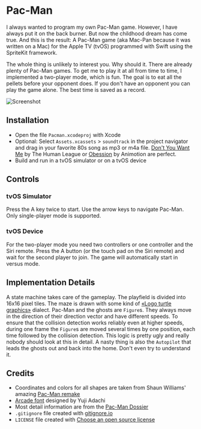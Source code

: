 #  Pac-Man

I always wanted to program my own Pac-Man game. However, I have always put it on the back burner. But now the childhood dream has come true. And this is the result: A Pac-Man game (aka Mac-Pan because it was written on a Mac) for the Apple TV (tvOS) programmed with Swift using the SpriteKit framework.

The whole thing is unlikely to interest you. Why should it. There are already plenty of Pac-Man games. To get me to play it at all from time to time, I implemented a two-player mode, which is fun. The goal is to eat all the pellets before your opponent does. If you don't have an opponent you can play the game alone. The best time is saved as a record.

![Screenshot](https://roger-wetzel.github.io/images/Pac-Man.png)

## Installation

- Open the file `Pacman.xcodeproj` with Xcode
- Optional: Select `Assets.xcassets` > `soundtrack` in the project navigator and drag in your favorite 80s song as mp3 or m4a file. [Don't You Want Me](https://www.youtube.com/watch?v=uPudE8nDog0) by The Human League or [Obession](https://www.youtube.com/watch?v=lZVhZhLAwMQ) by Animotion are perfect.
- Build and run in a tvOS simulator or on a tvOS device

## Controls

### tvOS Simulator
Press the A key twice to start. Use the arrow keys to navigate Pac-Man. Only single-player mode is supported.

### tvOS Device

For the two-player mode you need two controllers or one controller and the Siri remote. Press the A button (or the touch pad on the Siri remote) and wait for the second player to join. The game will automatically start in versus mode.

## Implementation Details

A state machine takes care of the gameplay. The playfield is divided into 16x16 pixel tiles. The maze is drawn with some kind of [«Logo turtle graphics»](https://en.wikipedia.org/wiki/Logo_(programming_language)#Turtle_and_graphics) dialect. Pac-Man and the ghosts are `Figure`s. They always move in the direction of their direction vector and have different speeds. To ensure that the collision detection works reliably even at higher speeds, during one frame the `Figure`s are moved several times by one position, each time followed by the collision detection. This logic is pretty ugly and really nobody should look at this in detail. A nasty thing is also the `Autopilot` that leads the ghosts out and back into the home. Don't even try to understand it.

## Credits

- Coordinates and colors for all shapes are taken from Shaun Williams' amazing [Pac-Man remake](https://bitbucket.org/shaunew/pac-man/src/master/)
- [Arcade font](https://fontmeme.com/fonts/arcade-yuji-adachi-font/) designed by Yuji Adachi
- Most detail information are from the [Pac-Man Dossier](https://www.gamasutra.com/view/feature/132330/the_pacman_dossier.php?page=1)
- `.gitignore` file created with [gitignore.io](https://gitignore.io)
- `LICENSE` file created with [Choose an open source license](https://choosealicense.com)
